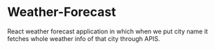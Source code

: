 # Weather-Forecast
React weather forecast application in which when we put city name it fetches whole weather info of that city  through APIS. 
